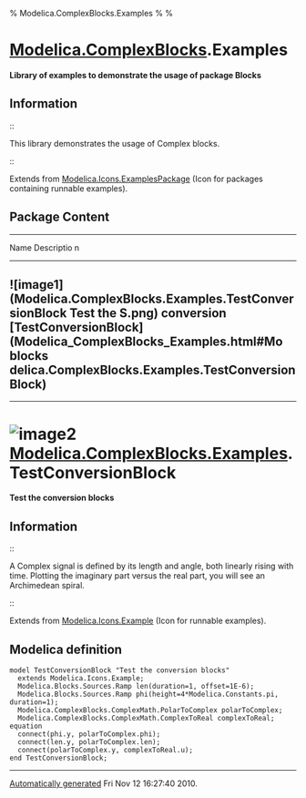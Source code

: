 % Modelica.ComplexBlocks.Examples
% 
% 

[Modelica.ComplexBlocks](Modelica_ComplexBlocks.html#Modelica.ComplexBlocks).Examples
=====================================================================================

**Library of examples to demonstrate the usage of package Blocks**

Information
-----------

::

This library demonstrates the usage of Complex blocks.

::

Extends from
[Modelica.Icons.ExamplesPackage](Modelica_Icons_ExamplesPackage.html#Modelica.Icons.ExamplesPackage)
(Icon for packages containing runnable examples).

Package Content
---------------

  ------------------------------------------------------------------------
  Name                                                          Descriptio
                                                                n
  ------------------------------------------------------------- ----------
  ![image1](Modelica.ComplexBlocks.Examples.TestConversionBlock Test the
  S.png)                                                        conversion
  [TestConversionBlock](Modelica_ComplexBlocks_Examples.html#Mo blocks
  delica.ComplexBlocks.Examples.TestConversionBlock)            
  ------------------------------------------------------------------------

* * * * *

![image2](Modelica.ComplexBlocks.Examples.TestConversionBlockI.png) [Modelica.ComplexBlocks.Examples](Modelica_ComplexBlocks_Examples.html#Modelica.ComplexBlocks.Examples).TestConversionBlock
===============================================================================================================================================================================================

**Test the conversion blocks**

Information
-----------

::

A Complex signal is defined by its length and angle, both linearly
rising with time. Plotting the imaginary part versus the real part, you
will see an Archimedean spiral.

::

Extends from
[Modelica.Icons.Example](Modelica_Icons.html#Modelica.Icons.Example)
(Icon for runnable examples).

Modelica definition
-------------------

    model TestConversionBlock "Test the conversion blocks"
      extends Modelica.Icons.Example;
      Modelica.Blocks.Sources.Ramp len(duration=1, offset=1E-6);
      Modelica.Blocks.Sources.Ramp phi(height=4*Modelica.Constants.pi, duration=1);
      Modelica.ComplexBlocks.ComplexMath.PolarToComplex polarToComplex;
      Modelica.ComplexBlocks.ComplexMath.ComplexToReal complexToReal;
    equation 
      connect(phi.y, polarToComplex.phi);
      connect(len.y, polarToComplex.len);
      connect(polarToComplex.y, complexToReal.u);
    end TestConversionBlock;

* * * * *

[Automatically generated](http://www.3ds.com/) Fri Nov 12 16:27:40 2010.
